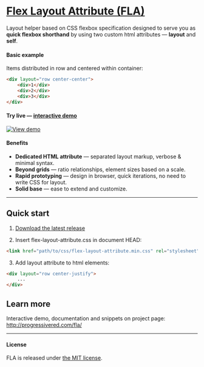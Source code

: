 # [Flex Layout Attribute (FLA)](http://progressivered.com/fla/)

Layout helper based on CSS flexbox specification designed to serve you as **quick flexbox shorthand** by using two custom html attributes — **layout** and **self**.
#### Basic example
Items distributed in row and centered within container:
``` html
<div layout="row center-center">
    <div>1</div>
    <div>2</div>
    <div>3</div>
</div>
```

#### Try live — [interactive demo](http://progressivered.com/fla/)
[![View demo](http://progressivered.com/assets/img/fla.jpg)](http://progressivered.com/fla/)

#### Benefits
- **Dedicated HTML attribute** — separated layout markup, verbose & minimal syntax.
- **Beyond grids** — ratio relationships, element sizes based on a scale.
- **Rapid prototyping** — design in browser, quick iterations, no need to write CSS for layout.
- **Solid base** — ease to extend and customize.


* * *


## Quick start
1) [Download the latest release](https://github.com/StefanKovac/flex-layout-attribute/archive/v1.0.0.zip)

2) Insert flex-layout-attribute.css in document HEAD:
```html
<link href="path/to/css/flex-layout-attribute.min.css" rel="stylesheet">
```
3) Add layout attribute to html elements:
```html
<div layout="row center-justify">
    ...
</div>
```

## Learn more
Interactive demo, documentation and snippets on project page: http://progressivered.com/fla/ 


* * *
#### License
FLA is released under [the MIT license](https://github.com/StefanKovac/flex-layout-attribute/blob/master/LICENSE).
